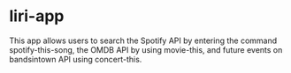 # liri-app

This app allows users to search the Spotify API by entering the command spotify-this-song, the OMDB API by using movie-this, and future events on bandsintown API using concert-this.
